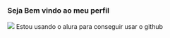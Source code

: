 ### Seja Bem vindo ao meu perfil
![](https://media.tenor.com/aEtcaL45j_YAAAAC/kratos-god-of-war.gif)
Estou usando o alura para conseguir usar o github

<!--
**alisson5672/alisson5672** is a ✨ _special_ ✨ repository because its `README.md` (this file) appears on your GitHub profile.

Here are some ideas to get you started:

- 🔭 I’m currently working on ...
- 🌱 I’m currently learning ...
- 👯 I’m looking to collaborate on ...
- 🤔 I’m looking for help with ...
- 💬 Ask me about ...
- 📫 How to reach me: ...
- 😄 Pronouns: ...
- ⚡ Fun fact: ...


